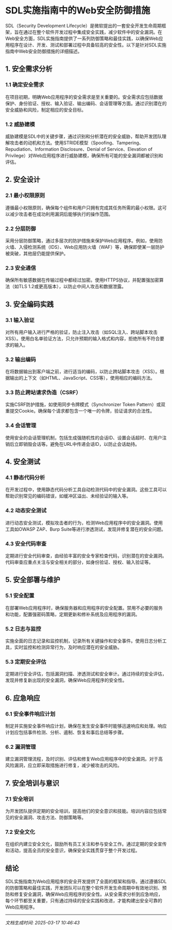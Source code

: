 # SDL实施指南中的Web安全防御措施

SDL（Security Development Lifecycle）是微软提出的一套安全开发生命周期框架，旨在通过在整个软件开发过程中集成安全实践，减少软件中的安全漏洞。在Web安全方面，SDL实施指南提供了一系列防御策略和最佳实践，以确保Web应用程序在设计、开发、测试和部署过程中具备较高的安全性。以下是针对SDL实施指南中Web安全防御措施的详细描述。

## 1. 安全需求分析

### 1.1 确定安全需求
在项目初期，明确Web应用程序的安全需求是至关重要的。安全需求应包括数据保护、身份验证、授权、输入验证、输出编码、会话管理等方面。通过识别潜在的安全威胁和风险，制定相应的安全目标。

### 1.2 威胁建模
威胁建模是SDL中的关键步骤，通过识别和分析潜在的安全威胁，帮助开发团队理解攻击者的动机和方法。使用STRIDE模型（Spoofing、Tampering、Repudiation、Information Disclosure、Denial of Service、Elevation of Privilege）对Web应用程序进行威胁建模，确保所有可能的安全漏洞都被识别和评估。

## 2. 安全设计

### 2.1 最小权限原则
遵循最小权限原则，确保每个组件和用户只拥有完成其任务所需的最小权限。这可以减少攻击者在成功利用漏洞后能够执行的操作范围。

### 2.2 分层防御
采用分层防御策略，通过多层次的防护措施来保护Web应用程序。例如，使用防火墙、入侵检测系统（IDS）、Web应用防火墙（WAF）等，确保即使某一层防护被突破，其他层仍能提供保护。

### 2.3 安全通信
确保所有敏感数据在传输过程中都经过加密。使用HTTPS协议，并配置强加密算法（如TLS 1.2或更高版本），以防止中间人攻击和数据泄露。

## 3. 安全编码实践

### 3.1 输入验证
对所有用户输入进行严格的验证，防止注入攻击（如SQL注入、跨站脚本攻击XSS）。使用白名单验证方法，只允许预期的输入格式和内容，拒绝所有不符合要求的输入。

### 3.2 输出编码
在将数据输出到客户端之前，进行适当的编码，以防止跨站脚本攻击（XSS）。根据输出的上下文（如HTML、JavaScript、CSS等），使用相应的编码方法。

### 3.3 防止跨站请求伪造（CSRF）
实施CSRF防护措施，如使用同步令牌模式（Synchronizer Token Pattern）或双重提交Cookie。确保每个请求都包含一个唯一的令牌，验证请求的合法性。

### 3.4 会话管理
使用安全的会话管理机制，包括生成强随机性的会话ID、设置会话超时、在用户注销后立即销毁会话等。避免在URL中传递会话ID，以防止会话劫持。

## 4. 安全测试

### 4.1 静态代码分析
在开发过程中，使用静态代码分析工具自动检测代码中的安全漏洞。这些工具可以帮助识别常见的编码错误，如缓冲区溢出、未经验证的输入等。

### 4.2 动态安全测试
进行动态安全测试，模拟攻击者的行为，检测Web应用程序中的安全漏洞。使用工具如OWASP ZAP、Burp Suite等进行渗透测试，发现并修复潜在的安全问题。

### 4.3 安全代码审查
定期进行安全代码审查，由经验丰富的安全专家检查代码，识别潜在的安全漏洞。代码审查应重点关注与安全相关的部分，如身份验证、授权、输入验证等。

## 5. 安全部署与维护

### 5.1 安全配置
在部署Web应用程序时，确保服务器和应用程序的安全配置。禁用不必要的服务和功能，配置强密码策略，定期更新和修补系统及应用程序的漏洞。

### 5.2 日志与监控
实施全面的日志记录和监控机制，记录所有关键操作和安全事件。使用日志分析工具，实时监控和检测异常行为，及时响应潜在的安全威胁。

### 5.3 定期安全评估
定期进行安全评估，包括漏洞扫描、渗透测试和安全审计。通过持续的安全评估，发现并修复新出现的安全漏洞，确保Web应用程序的安全性。

## 6. 应急响应

### 6.1 安全事件响应计划
制定并实施安全事件响应计划，确保在发生安全事件时能够迅速响应和处理。响应计划应包括事件检测、分析、遏制、恢复和事后总结等步骤。

### 6.2 漏洞管理
建立漏洞管理流程，及时识别、评估和修复Web应用程序中的安全漏洞。对于高风险漏洞，应立即采取措施进行修复，减少被攻击的风险。

## 7. 安全培训与意识

### 7.1 安全培训
为开发团队提供定期的安全培训，提高他们的安全意识和技能。培训内容应包括常见的安全漏洞、攻击方法、防御策略等。

### 7.2 安全文化
在组织内建立安全文化，鼓励所有员工关注和参与安全工作。通过定期的安全宣传和活动，提高全员的安全意识，确保安全实践贯穿于整个开发过程。

## 结论

SDL实施指南为Web应用程序的安全开发提供了全面的框架和指导。通过遵循SDL的防御策略和最佳实践，开发团队可以在整个软件开发生命周期中有效地识别、预防和修复安全漏洞，确保Web应用程序的安全性。从安全需求分析到应急响应，每个环节都至关重要，只有通过持续的安全实践和改进，才能构建出安全可靠的Web应用程序。

---

*文档生成时间: 2025-03-17 10:46:43*

